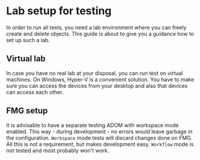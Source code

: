# Lab setup for testing

In order to run all tests, you need a lab environment where you can freely create and delete objects. This guide is
about to give you a guidance how to set up such a lab.

## Virtual lab

In case you have no real lab at your disposal, you can run test on virtual machines. On Windows, Hyper-V is a convenient
solution. You have to make sure you can access the devices from your desktop and also that devices can access each
other.

## FMG setup

It is advisable to have a separate testing ADOM with workspace mode enabled. This way - during development - no errors
would leave garbage in the configuration. `Workspace` mode tests will discard changes done on FMG.
All this is not a requirement, but makes development easy. `Workflow` mode is not tested and most probably won't work.
